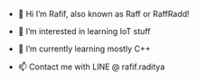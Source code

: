 - 👋 Hi I’m Rafif, also known as Raff or RaffRadd!

- 👀 I’m interested in learning IoT stuff

- 🌱 I’m currently learning mostly C++ 

- 📫 Contact me with LINE @ rafif.raditya
